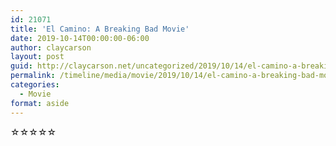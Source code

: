 ```yaml
---
id: 21071
title: 'El Camino: A Breaking Bad Movie'
date: 2019-10-14T00:00:00-06:00
author: claycarson
layout: post
guid: http://claycarson.net/uncategorized/2019/10/14/el-camino-a-breaking-bad-movie/
permalink: /timeline/media/movie/2019/10/14/el-camino-a-breaking-bad-movie/
categories:
  - Movie
format: aside
---
```

<div class="media-details"></div>

<div class="media-creator"></div>

<div class="media-rating">☆☆☆☆☆</div>